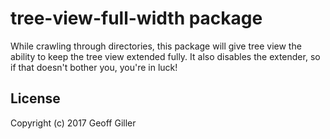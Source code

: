 # tree-view-full-width package

While crawling through directories, this package will give tree view the ability to keep the tree view extended fully. It also disables the extender, so if that doesn't bother you, you're in luck!

## License

Copyright (c) 2017 Geoff Giller